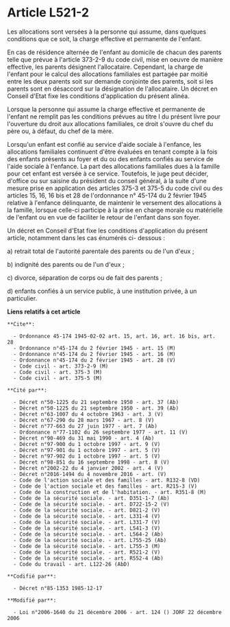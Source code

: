# Article L521-2

Les allocations sont versées à la personne qui assume, dans quelques conditions que ce soit, la charge effective et
permanente de l'enfant.

En cas de résidence alternée de l'enfant au domicile de chacun des parents telle que prévue à l'article 373-2-9 du code
civil, mise en oeuvre de manière effective, les parents désignent l'allocataire. Cependant, la charge de l'enfant pour le
calcul des allocations familiales est partagée par moitié entre les deux parents soit sur demande conjointe des parents, soit
si les parents sont en désaccord sur la désignation de l'allocataire. Un décret en Conseil d'Etat fixe les conditions
d'application du présent alinéa.

Lorsque la personne qui assume la charge effective et permanente de l'enfant ne remplit pas les conditions prévues au titre I
du présent livre pour l'ouverture du droit aux allocations familiales, ce droit s'ouvre du chef du père ou, à défaut, du chef
de la mère.

Lorsqu'un enfant est confié au service d'aide sociale à l'enfance, les allocations familiales continuent d'être évaluées en
tenant compte à la fois des enfants présents au foyer et du ou des enfants confiés au service de l'aide sociale à l'enfance.
La part des allocations familiales dues à la famille pour cet enfant est versée à ce service. Toutefois, le juge peut
décider, d'office ou sur saisine du président du conseil général, à la suite d'une mesure prise en application des articles
375-3 et 375-5 du code civil ou des articles 15, 16, 16 bis et 28 de l'ordonnance n° 45-174 du 2 février 1945 relative à
l'enfance délinquante, de maintenir le versement des allocations à la famille, lorsque celle-ci participe à la prise en
charge morale ou matérielle de l'enfant ou en vue de faciliter le retour de l'enfant dans son foyer.

Un décret en Conseil d'Etat fixe les conditions d'application du présent article, notamment dans les cas énumérés ci-
dessous : 

a) retrait total de l'autorité parentale des parents ou de l'un d'eux ;

b) indignité des parents ou de l'un d'eux ; 

c) divorce, séparation de corps ou de fait des parents ; 

d) enfants confiés à un service public, à une institution privée, à un particulier.

**Liens relatifs à cet article**

	**Cite**:

	  - Ordonnance 45-174 1945-02-02 art. 15, art. 16, art. 16 bis, art. 28
	  - Ordonnance n°45-174 du 2 février 1945 - art. 15 (M)
	  - Ordonnance n°45-174 du 2 février 1945 - art. 16 (M)
	  - Ordonnance n°45-174 du 2 février 1945 - art. 28 (V)
	  - Code civil - art. 373-2-9 (M)
	  - Code civil - art. 375-3 (M)
	  - Code civil - art. 375-5 (M)

	**Cité par**:

	  - Décret n°50-1225 du 21 septembre 1950 - art. 37 (Ab)
	  - Décret n°50-1225 du 21 septembre 1950 - art. 39 (Ab)
	  - Décret n°63-1007 du 4 octobre 1963 - art. 3 (V)
	  - Décret n°67-290 du 28 mars 1967 - art. 8 (V)
	  - Décret n°77-663 du 27 juin 1977 - art. 7 (Ab)
	  - Ordonnance n°77-1102 du 26 septembre 1977 - art. 11 (V)
	  - Décret n°90-469 du 31 mai 1990 - art. 4 (Ab)
	  - Décret n°97-900 du 1 octobre 1997 - art. 9 (V)
	  - Décret n°97-901 du 1 octobre 1997 - art. 5 (V)
	  - Décret n°97-902 du 1 octobre 1997 - art. 5 (V)
	  - Décret n°98-851 du 16 septembre 1998 - art. 8 (V)
	  - Décret n°2002-22 du 4 janvier 2002 - art. 4 (V)
	  - Décret n°2016-1494 du 4 novembre 2016 - art. (V)
	  - Code de l'action sociale et des familles - art. R132-8 (VD)
	  - Code de l'action sociale et des familles - art. R215-3 (V)
	  - Code de la construction et de l'habitation. - art. R351-8 (M)
	  - Code de la sécurité sociale. - art. D351-1-7 (Ab)
	  - Code de la sécurité sociale. - art. D722-15-2 (V)
	  - Code de la sécurité sociale. - art. D821-2 (V)
	  - Code de la sécurité sociale. - art. L331-4 (V)
	  - Code de la sécurité sociale. - art. L331-7 (V)
	  - Code de la sécurité sociale. - art. L541-3 (V)
	  - Code de la sécurité sociale. - art. L564-2 (Ab)
	  - Code de la sécurité sociale. - art. L755-25 (Ab)
	  - Code de la sécurité sociale. - art. L755-3 (M)
	  - Code de la sécurité sociale. - art. R521-2 (V)
	  - Code de la sécurité sociale. - art. R552-4 (Ab)
	  - Code du travail - art. L122-26 (AbD)

	**Codifié par**:

	  - Décret n°85-1353 1985-12-17

	**Modifié par**:

	  - Loi n°2006-1640 du 21 décembre 2006 - art. 124 () JORF 22 décembre 2006
